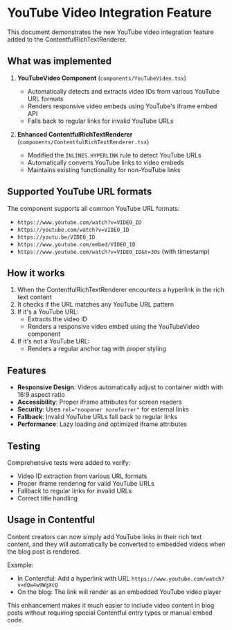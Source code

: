 # YouTube Video Integration Feature

This document demonstrates the new YouTube video integration feature added to the ContentfulRichTextRenderer.

## What was implemented

1. **YouTubeVideo Component** (`components/YouTubeVideo.tsx`)
   - Automatically detects and extracts video IDs from various YouTube URL formats
   - Renders responsive video embeds using YouTube's iframe embed API
   - Falls back to regular links for invalid YouTube URLs

2. **Enhanced ContentfulRichTextRenderer** (`components/ContentfulRichTextRenderer.tsx`)
   - Modified the `INLINES.HYPERLINK` rule to detect YouTube URLs
   - Automatically converts YouTube links to video embeds
   - Maintains existing functionality for non-YouTube links

## Supported YouTube URL formats

The component supports all common YouTube URL formats:

- `https://www.youtube.com/watch?v=VIDEO_ID`
- `https://youtube.com/watch?v=VIDEO_ID`
- `https://youtu.be/VIDEO_ID`
- `https://www.youtube.com/embed/VIDEO_ID`
- `https://www.youtube.com/watch?v=VIDEO_ID&t=30s` (with timestamp)

## How it works

1. When the ContentfulRichTextRenderer encounters a hyperlink in the rich text content
2. It checks if the URL matches any YouTube URL pattern
3. If it's a YouTube URL:
   - Extracts the video ID
   - Renders a responsive video embed using the YouTubeVideo component
4. If it's not a YouTube URL:
   - Renders a regular anchor tag with proper styling

## Features

- **Responsive Design**: Videos automatically adjust to container width with 16:9 aspect ratio
- **Accessibility**: Proper iframe attributes for screen readers
- **Security**: Uses `rel="noopener noreferrer"` for external links
- **Fallback**: Invalid YouTube URLs fall back to regular links
- **Performance**: Lazy loading and optimized iframe attributes

## Testing

Comprehensive tests were added to verify:
- Video ID extraction from various URL formats
- Proper iframe rendering for valid YouTube URLs
- Fallback to regular links for invalid URLs
- Correct title handling

## Usage in Contentful

Content creators can now simply add YouTube links in their rich text content, and they will automatically be converted to embedded videos when the blog post is rendered.

Example:
- In Contentful: Add a hyperlink with URL `https://www.youtube.com/watch?v=dQw4w9WgXcQ`
- On the blog: The link will render as an embedded YouTube video player

This enhancement makes it much easier to include video content in blog posts without requiring special Contentful entry types or manual embed code.